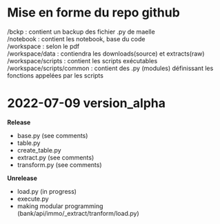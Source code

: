 # Mise en forme du **repo github**
/bckp : contient un backup des fichier .py de maelle  
/notebook : contient les notebook, base du code  
/workspace : selon le pdf  
/workspace/data : contiendra les downloads(source) et extracts(raw)  
/workspace/scripts : contient les scripts exécutables  
/workspace/scripts/common : contient des .py (modules) définissant les fonctions appelées par les scripts

# 2022-07-09 version_alpha

**Release**
* base.py (see comments)
* table.py
* create_table.py
* extract.py (see comments)
* transform.py (see comments)

**Unrelease**
* load.py (in progress)
* execute.py
* making modular programming (bank/api/immo/_extract/tranform/load.py)
